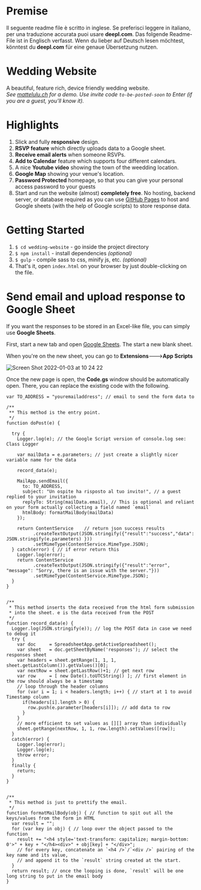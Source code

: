 # Premise
Il seguente readme file è scritto in inglese. Se preferisci leggere in italiano, per una traduzione accurata puoi usare __deepl.com__.
Das folgende Readme-File ist in Englisch verfasst. Wenn du lieber auf Deutsch lesen möchtest, könntest du __deepl.com__ für eine genaue Übersetzung nutzen.

# Wedding Website
A beautiful, feature rich, device friendly wedding website.  
_See [mattelulu.ch](http://www.mattelulu.ch/) for a demo. Use invite code `to-be-posted-soon` to Enter (if you are a guest, you'll know it)._

# Highlights
1. Slick and fully __responsive__ design.
2. __RSVP feature__ which directly uploads data to a Google sheet.
3. __Receive email alerts__ when someone RSVPs.
4. __Add to Calendar__ feature which supports four different calendars.
6. A nice __Youtube video__ showing the town of the weedding location.
7. __Google Map__ showing your venue's location.
8. __Password Protected__ homepage, so that you can give your personal access password to your guests
9. Start and run the website (almost) __completely free__. No hosting, backend server, or database required as you can use
   [GitHub Pages](https://pages.github.com/) to host and Google sheets (with the help of Google scripts) to store response
   data.

# Getting Started
1. `$ cd wedding-website` - go inside the project directory
2. `$ npm install` - install dependencies _(optional)_
3. `$ gulp` - compile sass to css, minify js, etc. _(optional)_
4. That's it, open `index.html` on your browser by just double-clicking on the file.

# Send email and upload response to Google Sheet

If you want the responses to be stored in an Excel-like file, you can simply use __Google Sheets__.

First, start a new tab and open [Google Sheets](https://docs.google.com/spreadsheets/u/0/?tgif=d). The start a new blank sheet.

When you're on the new sheet, you can go to __Extensions__--->__App Scripts__

![Screen Shot 2022-01-03 at 10 24 22](https://user-images.githubusercontent.com/41672045/147915709-1009fcce-887c-4495-8cbd-8ea15866b8cf.png)

Once the new page is open, the __Code.gs__ window should be automatically open. There, you can replace the existing code with the following.

```
var TO_ADDRESS = "youremailaddress"; // email to send the form data to

/**
 ** This method is the entry point.
 */
function doPost(e) {

  try {
    Logger.log(e); // the Google Script version of console.log see: Class Logger
    
    var mailData = e.parameters; // just create a slightly nicer variable name for the data
    
    record_data(e);
    
    MailApp.sendEmail({
      to: TO_ADDRESS,
      subject: "Un ospite ha risposto al tuo invito!", // a guest replied to your invitation
      replyTo: String(mailData.email), // This is optional and reliant on your form actually collecting a field named `email`
      htmlBody: formatMailBody(mailData)
    });

    return ContentService    // return json success results
          .createTextOutput(JSON.stringify({"result":"success","data": JSON.stringify(e.parameters) }))
          .setMimeType(ContentService.MimeType.JSON);
  } catch(error) { // if error return this
    Logger.log(error);
    return ContentService
          .createTextOutput(JSON.stringify({"result":"error", "message": "Sorry, there is an issue with the server."}))
          .setMimeType(ContentService.MimeType.JSON);
  }
}


/**
 * This method inserts the data received from the html form submission
 * into the sheet. e is the data received from the POST
 */
function record_data(e) {
  Logger.log(JSON.stringify(e)); // log the POST data in case we need to debug it
  try {
    var doc     = SpreadsheetApp.getActiveSpreadsheet();
    var sheet   = doc.getSheetByName('responses'); // select the responses sheet
    var headers = sheet.getRange(1, 1, 1, sheet.getLastColumn()).getValues()[0];
    var nextRow = sheet.getLastRow()+1; // get next row
    var row     = [ new Date().toUTCString() ]; // first element in the row should always be a timestamp
    // loop through the header columns
    for (var i = 1; i < headers.length; i++) { // start at 1 to avoid Timestamp column
      if(headers[i].length > 0) {
        row.push(e.parameter[headers[i]]); // add data to row
      }
    }
    // more efficient to set values as [][] array than individually
    sheet.getRange(nextRow, 1, 1, row.length).setValues([row]);
  }
  catch(error) {
    Logger.log(error);
    Logger.log(e);
    throw error;
  }
  finally {
    return;
  }
}


/**
 * This method is just to prettify the email.
 */
function formatMailBody(obj) { // function to spit out all the keys/values from the form in HTML
  var result = "";
  for (var key in obj) { // loop over the object passed to the function
    result += "<h4 style='text-transform: capitalize; margin-bottom: 0'>" + key + "</h4><div>" + obj[key] + "</div>";
    // for every key, concatenate an `<h4 />`/`<div />` pairing of the key name and its value, 
    // and append it to the `result` string created at the start.
  }
  return result; // once the looping is done, `result` will be one long string to put in the email body
}
```

